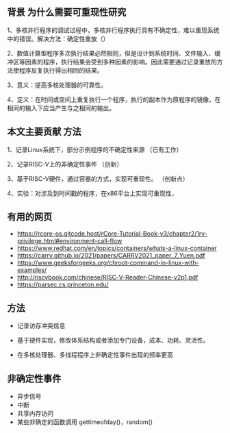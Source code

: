## 背景   为什么需要可重现性研究

1、多核并行程序的调试过程中，多核并行程序执行具有不确定性，难以重现系统中的错误。解决方法：确定性重放（）

2、数值计算型程序多次执行结果必然相同，但是设计到系统时间、文件输入、缓冲区等因素的程序，执行结果会受到多种因素的影响。因此需要通过记录重放的方法使程序反复执行得出相同的结果。

3、意义：提高多核处理器的可靠性。

4、定义：在时间或空间上重复执行一个程序，执行的副本作为原程序的镜像，在相同的输入下应当产生与之相同的输出。

## 本文主要贡献  方法

1、记录Linux系统下，部分示例程序的不确定性来源     （已有工作）  

2、记录RISC-V上的非确定性事件       （创新）

3、基于RISC-V硬件，通过容器的方式，实现可重现性。  （创新点）

4、实验：对涉及到时间戳的程序，在x86平台上实现可重现性，





## 有用的网页

* https://rcore-os.gitcode.host/rCore-Tutorial-Book-v3/chapter2/1rv-privilege.html#environment-call-flow
* https://www.redhat.com/en/topics/containers/whats-a-linux-container
* https://carrv.github.io/2021/papers/CARRV2021_paper_7_Yuen.pdf
* https://www.geeksforgeeks.org/chroot-command-in-linux-with-examples/
* http://riscvbook.com/chinese/RISC-V-Reader-Chinese-v2p1.pdf
* https://parsec.cs.princeton.edu/



## 方法

* 记录访存冲突信息
* 基于硬件实现，修改体系结构或者添加专门设备，成本、功耗、灵活性。

* 在多核处理器、多线程程序上非确定性事件出现的频率更高





## 非确定性事件

* 异步信号
* 中断
* 共享内存访问
* 某些非确定的函数调用 gettimeofday()，random()





